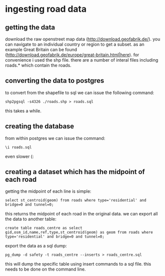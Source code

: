 # ingesting road data

## getting the data

download the raw openstreet map data (http://download.geofabrik.de/). you can navigate to an individual country or region to get a subset. as an example Great Britain can be found (http://download.geofabrik.de/europe/great-britain.html|here). for convenience i used the shp file. there are a number of interal files including roads.* which contain the roads.

## converting the data to postgres
to convert from the shapefile to sql we can issue the following command:
```
shp2pgsql -s4326 ./roads.shp > roads.sql
```
this takes a while.

## creating the database
from within postgres we can issue the command:
```
\i roads.sql
```
even slower (:

## creating a dataset which has the midpoint of each road
getting the midpoint of each line is simple:

```
select st_centroid(geom) from roads where type='residential' and bridge=0 and tunnel=0;
```

this returns the midpoint of each road in the original data. we can export all the data to another table:

```
create table roads_centre as select gid,osm_id,name,ref,type,st_centroid(geom) as geom from roads where type='residential' and bridge=0 and tunnel=0;
```

export the data as a sql dump:
```
pg_dump -d safety -t roads_centre --inserts > roads_centre.sql
```
this will dump the specific table using insert commands to a sql file. this needs to be done on the command line.
